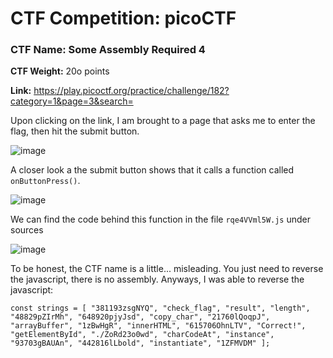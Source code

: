 # CTF Competition: picoCTF

### CTF Name: Some Assembly Required 4
**CTF Weight:** 20o points

**Link:** https://play.picoctf.org/practice/challenge/182?category=1&page=3&search=

Upon clicking on the link, I am brought to a page that asks me to enter the flag, then hit the submit button.

![image](https://github.com/Mitchellzhou1/CyberPortfolio/assets/95938232/3e1302e3-c61c-4fa8-ba52-438a53822bb2)

A closer look a the submit button shows that it calls a function called `onButtonPress()`.

![image](https://github.com/Mitchellzhou1/CyberPortfolio/assets/95938232/62011146-84e6-4e73-a5c9-d6b94297d5fe)

We can find the code behind this function in the file `rqe4VVml5W.js` under sources

![image](https://github.com/Mitchellzhou1/CyberPortfolio/assets/95938232/12b5d2d9-4fef-4078-ba9a-bbd6d1503361)


To be honest, the CTF name is a little... misleading. You just need to reverse the javascript, there is no assembly.
Anyways, I was able to reverse the javascript:

`
const strings = [
    "381193zsgNYQ",
    "check_flag",
    "result",
    "length",
    "48829pZIrMh",
    "648920pjyJsd",
    "copy_char",
    "21760lQoqpJ",
    "arrayBuffer",
    "1zBwHgR",
    "innerHTML",
    "615706OhnLTV",
    "Correct!",
    "getElementById",
    "./ZoRd23o0wd",
    "charCodeAt",
    "instance",
    "93703gBAUAn",
    "442816lLbold",
    "instantiate",
    "1ZFMVDM"
];
`
